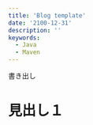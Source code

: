 ```yaml
---
title: 'Blog template'
date: '2100-12-31'
description: ''
keywords:
  - Java
  - Maven
---
```


書き出し

見出し１
====

